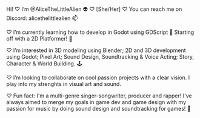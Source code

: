Hi! ♡ I’m @AliceTheLittleAlien 👽 ♡ [She/Her] ♡ You can reach me on Discord: alicethelittlealien 📫 

♡ I’m currently learning how to develop in Godot using GDScript 👾 Starting off with a 2D Platformer! 🌱

♡ I’m interested in 3D modeling using Blender; 2D and 3D development using Godot; Pixel Art; Sound Design, Soundtracking & Voice Acting; Story, Character & World Building. 🕹️

♡ I’m looking to collaborate on cool passion projects with a clear vision. I play into my strenghts in visual art and sound.

♡ Fun fact: I'm a multi-genre singer-songwriter, producer and rapper! I've always aimed to merge my goals in game dev and game design with my passion for music by doing sound design and soundtracking for games! 🎵

<!---
AliceTheLittleAlien/AliceTheLittleAlien is a ✨ special ✨ repository because its `README.md` (this file) appears on your GitHub profile.
You can click the Preview link to take a look at your changes.
--->

